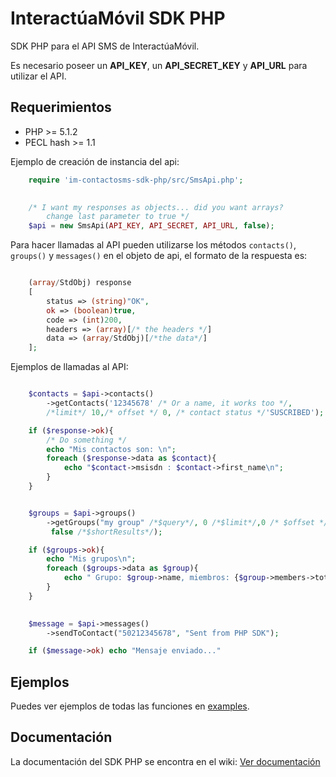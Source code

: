 # InteractúaMóvil SDK PHP

SDK PHP para el API SMS de InteractúaMóvil.

Es necesario poseer un **API_KEY**, un **API_SECRET_KEY** y **API_URL**
para utilizar el API.

## Requerimientos
* PHP >= 5.1.2
* PECL hash >= 1.1

Ejemplo de creación de instancia del api:
    
```php
    require 'im-contactosms-sdk-php/src/SmsApi.php';

    
    /* I want my responses as objects... did you want arrays? 
        change last parameter to true */ 
    $api = new SmsApi(API_KEY, API_SECRET, API_URL, false);  

```

Para hacer llamadas al API pueden utilizarse los métodos `contacts()`, `groups()` y `messages()`  en el objeto de api, el formato de la respuesta es:

```php

    (array/StdObj) response
    [
        status => (string)"OK",
        ok => (boolean)true,
        code => (int)200,
        headers => (array)[/* the headers */]
        data => (array/StdObj)[/*the data*/]
    ];

```
Ejemplos de llamadas al API:

```php

    $contacts = $api->contacts()
        ->getContacts('12345678' /* Or a name, it works too */,
        /*limit*/ 10,/* offset */ 0, /* contact status */'SUSCRIBED');

    if ($response->ok){
        /* Do something */
        echo "Mis contactos son: \n";
        foreach ($response->data as $contact){
            echo "$contact->msisdn : $contact->first_name\n";
        }
    }


    $groups = $api->groups()
        ->getGroups("my group" /*$query*/, 0 /*$limit*/,0 /* $offset */,
         false /*$shortResults*/);

    if ($groups->ok){
        echo "Mis grupos\n";
        foreach ($groups->data as $group){
            echo " Grupo: $group->name, miembros: {$group->members->total}\n";
        }
    }

    
    $message = $api->messages()
        ->sendToContact("50212345678", "Sent from PHP SDK");

    if ($message->ok) echo "Mensaje enviado..."

```

## Ejemplos

Puedes ver ejemplos de todas las funciones en [examples](https://github.com/interactuamovil/im-contactosms-sdk-php/tree/master/examples).


## Documentación

La documentación del SDK PHP se encontra en el wiki: [Ver documentación](https://github.com/interactuamovil/im-contactosms-sdk-php/wiki)